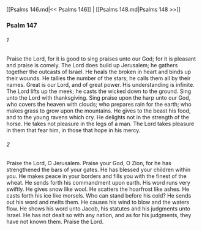[[Psalms 146.md|<< Psalms 146]]  |  [[Psalms 148.md|Psalms 148 >>]]

### Psalm 147
###### 1
Praise the Lord, for it is good to sing praises unto our God; for it is pleasant and praise is comely. The Lord does build up Jerusalem; he gathers together the outcasts of Israel. He heals the broken in heart and binds up their wounds. He tallies the number of the stars; he calls them all by their names. Great is our Lord, and of great power. His understanding is infinite. The Lord lifts up the meek; he casts the wicked down to the ground. Sing unto the Lord with thanksgiving. Sing praise upon the harp unto our God, who covers the heaven with clouds; who prepares rain for the earth; who makes grass to grow upon the mountains. He gives to the beast his food, and to the young ravens which cry. He delights not in the strength of the horse. He takes not pleasure in the legs of a man. The Lord takes pleasure in them that fear him, in those that hope in his mercy.

###### 2
Praise the Lord, O Jerusalem. Praise your God, O Zion, for he has strengthened the bars of your gates. He has blessed your children within you. He makes peace in your borders and fills you with the finest of the wheat. He sends forth his commandment upon earth. His word runs very swiftly. He gives snow like wool. He scatters the hoarfrost like ashes. He casts forth his ice like morsels. Who can stand before his cold? He sends out his word and melts them. He causes his wind to blow and the waters flow. He shows his word unto Jacob, his statutes and his judgments unto Israel. He has not dealt so with any nation, and as for his judgments, they have not known them. Praise the Lord.